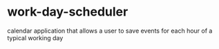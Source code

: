 # work-day-scheduler
calendar application that allows a user to save events for each hour of a typical working day 
